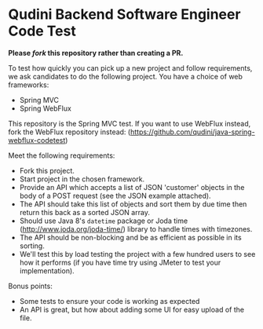 # Qudini Backend Software Engineer Code Test

**Please _fork_ this repository rather than creating a PR.**

To test how quickly you can pick up a new project and follow requirements, we ask
candidates to do the following project. You have a choice of web frameworks:

* Spring MVC
* Spring WebFlux

This repository is the Spring MVC test. If you want to use WebFlux instead, fork
the WebFlux repository instead: (https://github.com/qudini/java-spring-webflux-codetest)

Meet the following requirements:

* Fork this project.
* Start project in the chosen framework.
* Provide an API which accepts a list of JSON 'customer' objects in the body of
  a POST request (see the JSON example attached).
* The API should take this list of objects and sort them by due time then return
  this back as a sorted JSON array.
* Should use Java 8's `datetime` package or Joda time
  (http://www.joda.org/joda-time/) library to handle times with timezones.
* The API should be non-blocking and be as efficient as possible in its sorting.
* We'll test this by load testing the project with a few hundred users to see
  how it performs (if you have time try using JMeter to test your
  implementation).

Bonus points:

* Some tests to ensure your code is working as expected
* An API is great, but how about adding some UI for easy upload of the file.
